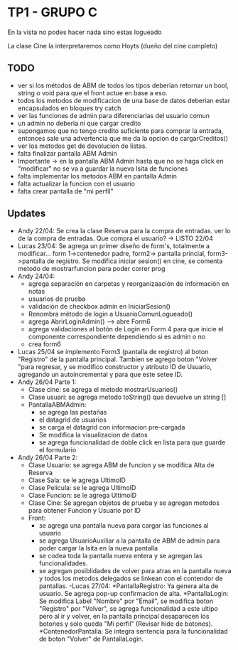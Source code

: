 ﻿# TP1 - GRUPO C

 En la vista no podes hacer nada sino estas logueado

 La clase Cine la interpretaremos como Hoyts (dueño del cine completo)

## TODO

- ver si los métodos de ABM de todos los tipos deberian retornar un bool, string o void para que el front actue en base a eso.
- todos los metodos de modificacion de una base de datos deberian estar encapsulados en bloques try catch
- ver las funciones de admin para diferenciarlas del usuario comun
- un admin no deberia ni que cargar credito
- supongamos que no tengo credito suficiente para comprar la entrada, entonces sale una advertencia que me da la opcion de cargarCreditos()
- ver los metodos get de devolucion de listas.
- falta finalizar pantalla ABM Admin
- Importante -> en la pantalla ABM Admin hasta que no se haga click en "modificar" no se va a guardar la nueva lsita de funciones
- falta implementar los metodos ABM en pantalla Admin
- falta actualizar la funcion con el usuario
- falta crear pantalla de "mi perfil"

## Updates

- Andy 22/04: Se crea la clase Reserva para la compra de entradas. ver lo de la compra de entradas. Que compra el usuario? -> LISTO 22/04
- Lucas 23/04: Se agrega un primer diseño de form's, totalmente a modificar... form 1->contenedor padre, form2-> pantalla princial, form3->pantalla de registro.
  Se modifica iniciar sesion() en cine, se comenta metodo de mostrarfuncion para poder correr prog
- Andy 24/04: 
	* agrega separación en carpetas y reorganizaación de información en notas
	* usuarios de prueba
	* validación de checkbox admin en IniciarSesion()
	* Renombra método de login a UsuarioComunLogueado()
	* agrega AbrirLoginAdmin() --> abre Form6
	* agrega validaciones al botón de Login en Form 4 para que inicie el componente correspondiente dependiendo si es admin o no
	* crea form6
- Lucas 25/04 se implemento Form3 (pantalla de registro) al boton "Registro" de la pantalla principal.
 Tambien se agrego boton "Volver "para regresar, y se modifico constructor y atributo ID de Usuario, agregando un autoincremental y para que este setee ID.
- Andy 26/04 Parte 1:
	* Clase cine: se agrega el metodo mostrarUsuarios()
	* Clase usuari: se agrega metodo toString() que devuelve un string []
	* PantallaABMAdmin:
		* se agrega las pestañas
		* el datagrid de usuarios 
		* se carga el datagrid con informacion pre-cargada
		* Se modifica la visualizacion de datos
		* se agrega funcionalidad de doble click en lista para que guarde el formulario
- Andy 26/04 Parte 2:
	* Clase Usuario: se agrega ABM de funcion y se modifica Alta de Reserva
	* Clase Sala: se le agrega UltimoID
	* Clase Pelicula: se le agrega UltimoID
	* Clase Funcion: se le agrega UltimoID
	* Clase Cine: Se agregan objetos de prueba y se agregan metodos para obtener Funcion y Usuario por ID
	* Front: 
		* se agrega una pantalla nueva para cargar las funciones al usuario
		* se agrega UsuarioAuxiliar a la pantalla de ABM de admin para poder cargar la lsita en la nueva pantalla
		* se codea toda la pantalla nueva entera y se agregan las funcionalidades.
		* se agregan posiblidades de volver para atras en la pantalla nueva y todos los metodos delegados se linkean con el contendor de pantallas.
-Lucas 27/04:
	*PantallaRegistro: Ya genera alta de usuario. Se agrega pop-up confirmacion de alta.
	*PantallaLogin: Se modifica Label "Nombre" por "Email", se modifica boton "Registro" por "Volver", se agrega funcionalidad a
	                 este ultipo pero al ir y volver, en la pantalla principal desaparecen los botones y solo queda "Mi perfil" (Revisar hide de botones).
	*ContenedorPantalla: Se integra sentencia para la funcionalidad de boton "Volver" de PantallaLogin.